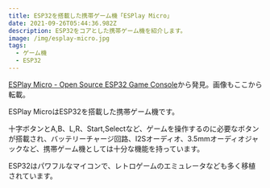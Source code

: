 ```yaml
---
title: ESP32を搭載した携帯ゲーム機「ESPlay Micro」
date: 2021-09-26T05:44:36.982Z
description: ESP32をコアとした携帯ゲーム機を紹介します。
image: /img/esplay-micro.jpg
tags:
  - ゲーム機
  - ESP32
---
```

[ESPlay Micro - Open Source ESP32 Game Console](https://www.tindie.com/products/makerfabs/esplay-micro-open-source-esp32-game-console/)から発見。画像もここから転載。

ESPlay MicroはESP32を搭載した携帯ゲーム機です。

十字ボタンとA,B、L,R、Start,Selectなど、ゲームを操作するのに必要なボタンが搭載され、バッテリーチャージ回路、I2Sオーディオ、3.5mmオーディオジャックなど、携帯ゲーム機としては十分な機能を持っています。

ESP32はパワフルなマイコンで、レトロゲームのエミュレータなども多く移植されています。
